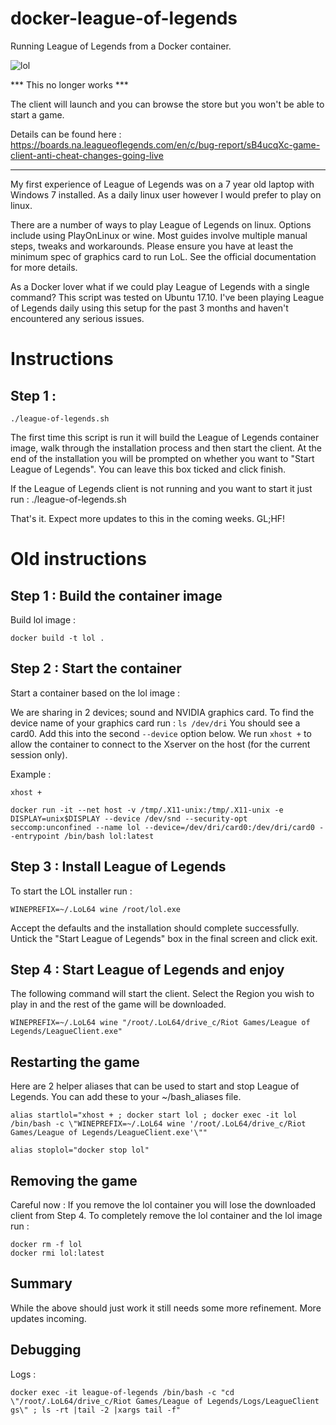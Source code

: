# docker-league-of-legends

Running League of Legends from a Docker container.

![lol](img/lol.jpg)

*** This no longer works ***

The client will launch and you can browse the store but you won't be able to start a game.

Details can be found here : https://boards.na.leagueoflegends.com/en/c/bug-report/sB4ucqXc-game-client-anti-cheat-changes-going-live

*****************************

My first experience of League of Legends was on a 7 year old laptop with Windows 7 installed. As a daily linux user however I would prefer to play on linux.

There are a number of ways to play League of Legends on linux.  Options include using PlayOnLinux or wine.  Most guides involve multiple manual steps, tweaks and workarounds. Please ensure you have at least the minimum spec of graphics card to run LoL. See the official documentation for more details.

As a Docker lover what if we could play League of Legends with a single command?  This script was tested on Ubuntu 17.10. I've been playing League of Legends daily using this setup for the past 3 months and haven't encountered any serious issues.

# Instructions

## Step 1 :

```
./league-of-legends.sh

```

The first time this script is run it will build the League of Legends container image, walk through the installation process and then start the client. At the end of the installation you will be prompted on whether you want to "Start League of Legends". You can leave this box ticked and click finish.

If the League of Legends client is not running and you want to start it just run : ./league-of-legends.sh 

That's it.  Expect more updates to this in the coming weeks.  GL;HF!


# Old instructions

## Step 1 : Build the container image

Build lol image :
```
docker build -t lol .
``` 

## Step 2 : Start the container

Start a container based on the lol image : 

We are sharing in 2 devices; sound and NVIDIA graphics card.  To find the device name of your graphics card run : `ls /dev/dri`
You should see a card0.  Add this into the second `--device` option below. We run `xhost +` to allow the container to connect to the Xserver on the host (for the current session only).

Example : 
```
xhost +

docker run -it --net host -v /tmp/.X11-unix:/tmp/.X11-unix -e DISPLAY=unix$DISPLAY --device /dev/snd --security-opt seccomp:unconfined --name lol --device=/dev/dri/card0:/dev/dri/card0 --entrypoint /bin/bash lol:latest
```

## Step 3 : Install League of Legends

To start the LOL installer run :
```
WINEPREFIX=~/.LoL64 wine /root/lol.exe
```
Accept the defaults and the installation should complete successfully. Untick the "Start League of Legends" box in the final screen and click exit.

## Step 4 : Start League of Legends and enjoy

The following command will start the client. Select the Region you wish to play in and the rest of the game will be downloaded.

```
WINEPREFIX=~/.LoL64 wine "/root/.LoL64/drive_c/Riot Games/League of Legends/LeagueClient.exe"
```
## Restarting the game

Here are 2 helper aliases that can be used to start and stop League of Legends. You can add these to your ~/bash_aliases file.
```
alias startlol="xhost + ; docker start lol ; docker exec -it lol /bin/bash -c \"WINEPREFIX=~/.LoL64 wine '/root/.LoL64/drive_c/Riot Games/League of Legends/LeagueClient.exe'\""

alias stoplol="docker stop lol"
```
## Removing the game

Careful now : If you remove the lol container you will lose the downloaded client from Step 4.  To completely remove the lol container and the lol image run :
```
docker rm -f lol
docker rmi lol:latest
```

## Summary

While the above should just work it still needs some more refinement. More updates incoming.

## Debugging

Logs :
```
docker exec -it league-of-legends /bin/bash -c "cd \"/root/.LoL64/drive_c/Riot Games/League of Legends/Logs/LeagueClient gs\" ; ls -rt |tail -2 |xargs tail -f"
```

